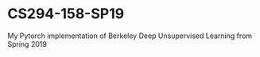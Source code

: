 # CS294-158-SP19

My Pytorch implementation of Berkeley Deep Unsupervised Learning from Spring 2019
